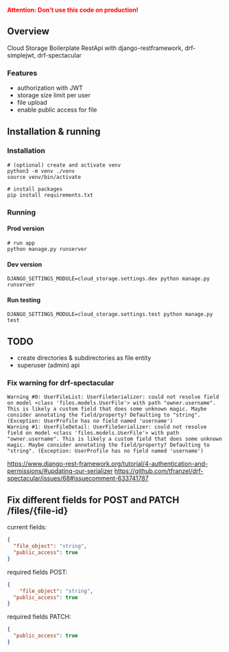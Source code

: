 **<span style="color:red;"> Attention: Don't use this code on production! </span>**

## Overview

Cloud Storage Boilerplate RestApi with django-restframework, drf-simplejwt, drf-spectacular

### Features

* authorization with JWT
* storage size limit per user
* file upload
* enable public access for file

## Installation & running

### Installation

```shell
# (optional) create and activate venv
python3 -m venv ./venv
source venv/bin/activate

# install packages
pip install requirements.txt

```

### Running

#### Prod version

```shell
# run app
python manage.py runserver
```


#### Dev version
```shell
DJANGO_SETTINGS_MODULE=cloud_storage.settings.dev python manage.py runserver
```

#### Run testing

```shell
DJANGO_SETTINGS_MODULE=cloud_storage.settings.test python manage.py test
```


## TODO

* create directories & subdirectories as file entity
* superuser (admin) api

### Fix warning for drf-spectacular

```
Warning #0: UserFileList: UserFileSerializer: could not resolve field on model <class 'files.models.UserFile'> with path "owner.username". This is likely a custom field that does some unknown magic. Maybe consider annotating the field/property? Defaulting to "string". (Exception: UserProfile has no field named 'username')
Warning #1: UserFileDetail: UserFileSerializer: could not resolve field on model <class 'files.models.UserFile'> with path "owner.username". This is likely a custom field that does some unknown magic. Maybe consider annotating the field/property? Defaulting to "string". (Exception: UserProfile has no field named 'username')
```

https://www.django-rest-framework.org/tutorial/4-authentication-and-permissions/#updating-our-serializer
https://github.com/tfranzel/drf-spectacular/issues/68#issuecomment-633741787

## Fix different fields for POST and PATCH /files/{file-id}

current fields:
```json
{
  "file_object": "string",
  "public_access": true
}
```

required fields POST:

```json
{
    "file_object": "string",
  "public_access": true
}
```

required fields PATCH:

```json
{
  "public_access": true
}

```